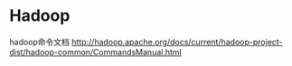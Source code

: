 # Hadoop

hadoop命令文档 http://hadoop.apache.org/docs/current/hadoop-project-dist/hadoop-common/CommandsManual.html



